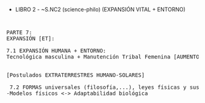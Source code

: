 - LIBRO 2 -
~S.NC2 (science-philo)
(EXPANSIÓN VITAL + ENTORNO)

</body>

<pre>
<p>
PARTE 7:
EXPANSIÓN [ET]:

7.1 EXPANSIÓN HUMANA + ENTORNO:
Tecnológica masculina + Manutención Tribal Femenina [AUMENTO DE CAPITALES: TECNOLÓGICO ♂ - GENÉTICO ♀ + VITAL ENTORNO]


[Postulados EXTRATERRESTRES HUMANO-SOLARES]

 7.2 FORMAS universales (filosofía,...), leyes físicas y sus modelos por planeta
-Modelos físicos <-> Adaptabilidad biológica

</p>
